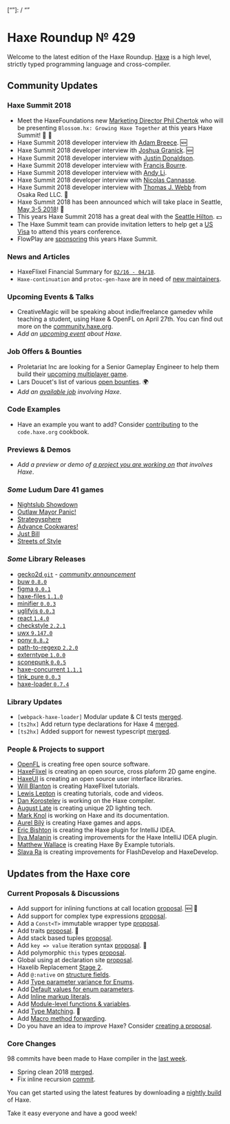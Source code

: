 [_template]: ../templates/roundup.html
[date]: / "2018-04-26 10:22:00"
[modified]: / "2018-04-26 10:50:00"
[published]: / "2018-04-26 12:00:00"
[description]: / "The latest news covering the Haxe community, featuring upcoming talks, the latest HaxeLib releases, game previews and lots more!"
[“”]: / “”

# Haxe Roundup № 429

Welcome to the latest edition of the Haxe Roundup. [Haxe](http://haxe.org/?ref=haxe.io) is a high level, strictly typed programming language and cross-compiler.

## Community Updates

### Haxe Summit 2018

- Meet the HaxeFoundations new [Marketing Director Phil Chertok](https://summit.haxe.org/us/2018/#speaker-phil) who will be presenting `Blossom.hx: Growing Haxe Together` at this years Haxe Summit! :star2: :tada:
- Haxe Summit 2018 developer interview ith [Adam Breece](https://summit.haxe.org/us/2018/#speaker-adam). :new:
- Haxe Summit 2018 developer interview ith [Joshua Granick](https://summit.haxe.org/us/2018/#speaker-joshua). :new:
- Haxe Summit 2018 developer interview with [Justin Donaldson](https://summit.haxe.org/us/2018/#speaker-justin).
- Haxe Summit 2018 developer interview with [Francis Bourre](https://summit.haxe.org/us/2018/#speaker-francis).
- Haxe Summit 2018 developer interview with [Andy Li](https://summit.haxe.org/us/2018/#speaker-andy).
- Haxe Summit 2018 developer interview with [Nicolas Cannasse](https://summit.haxe.org/us/2018/#speaker-ncannasse).
- Haxe Summit 2018 developer interview with [Thomas J. Webb](https://twitter.com/HaxeSummit/status/981361220870656000) from Osaka Red LLC. :star2:
- Haxe Summit 2018 has been announced which will take place in Seattle, [May 3-5 2018](https://summit.haxe.org/us/2018/)! :tada:
- This years Haxe Summit 2018 has a great deal with the [Seattle Hilton](https://twitter.com/HaxeSummit/status/953767955338354689). :dollar:
- The Haxe Summit team can provide invitation letters to help get a [US Visa](https://twitter.com/HaxeSummit/status/955646774101897216) to attend this years conference.
- FlowPlay are [sponsoring](http://markets.businessinsider.com/news/stocks/FlowPlay-to-Bring-Inaugural-U-S-Haxe-Summit-to-Seattle-1014968271) this years Haxe Summit.

### News and Articles
- HaxeFlixel Financial Summary for [`02/16 - 04/18`](https://www.patreon.com/posts/financial-02-16-17994798).
- `Haxe-continuation` and `protoc-gen-haxe` are in need of [new maintainers](https://community.haxe.org/t/haxe-continuation-and-protoc-gen-haxe-need-maintainers/656/1).

### Upcoming Events & Talks

- CreativeMagic will be speaking about indie/freelance gamedev while teaching a student, using Haxe & OpenFL on April 27th. You can find out more on the [community.haxe.org](https://community.haxe.org/t/event-game-dev-event-in-tokyo/512/1).
- _Add an [upcoming event](https://github.com/skial/haxe.io/labels/events) about Haxe._

### Job Offers & Bounties

- Proletariat Inc are looking for a Senior Gameplay Engineer to help them build their [upcoming multiplayer game](https://twitter.com/cwaneck/status/988398620230766595).
- Lars Doucet's list of various [open bounties](https://github.com/larsiusprime/larsBounties/issues). :earth_africa:
- _Add an [available job](https://github.com/skial/haxe.io/labels/jobs) involving Haxe_.

### Code Examples

- Have an example you want to add? Consider [contributing](https://github.com/HaxeFoundation/code-cookbook#contributing-articles) to the `code.haxe.org` cookbook.

### Previews & Demos

- _Add a preview or demo of [a project you are working on](https://github.com/skial/haxe.io/labels/next-roundup) that involves Haxe_.

### _Some_ Ludum Dare 41 games

- [Nightslub Showdown](https://ldjam.com/events/ludum-dare/41/nightclub-showdown)
- [Outlaw Mayor Panic!](https://ldjam.com/events/ludum-dare/41/outlaw-mayor-panic)
- [Strategysphere](https://ldjam.com/events/ludum-dare/41/strategysphere)
- [Advance Cookwares!](https://ldjam.com/events/ludum-dare/41/advance-cookwares)
- [Just Bill](https://ldjam.com/events/ludum-dare/41/just-bill)
- [Streets of Style](https://ldjam.com/events/ludum-dare/41/streets-of-style)

### _Some_ Library Releases

- [gecko2d `git`](https://github.com/Nazariglez/Gecko2D) - [_community announcement_](https://community.haxe.org/t/gecko2d-an-ecs-framework-for-2d-games-built-on-top-of-kha-tech/659/1)
- [buw `0.8.0`](http://lib.haxe.org/p/buw)
- [figma `0.0.1`](http://lib.haxe.org/p/figma)
- [haxe-files `1.1.0`](http://lib.haxe.org/p/haxe-files)
- [minifier `0.0.3`](http://lib.haxe.org/p/Minifier)
- [uglifyjs `0.0.3`](http://lib.haxe.org/p/uglifyjs)
- [react `1.4.0`](http://lib.haxe.org/p/react)
- [checkstyle `2.2.1`](http://lib.haxe.org/p/checkstyle)
- [uwx `9.147.0`](http://lib.haxe.org/p/uws)
- [pony `0.8.2`](http://lib.haxe.org/p/pony)
- [path-to-regexp `2.2.0`](http://lib.haxe.org/p/path-to-regexp)
- [externtype `1.0.0`](http://lib.haxe.org/p/externtype)
- [sconepunk `0.0.5`](http://lib.haxe.org/p/sconepunk)
- [haxe-concurrent `1.1.1`](http://lib.haxe.org/p/haxe-concurrent)
- [tink_pure `0.0.3`](http://lib.haxe.org/p/tink_pure)
- [haxe-loader `0.7.4`](http://lib.haxe.org/p/haxe-loader)

### Library Updates

- `[webpack-haxe-loader]` Modular update & CI tests [merged](https://github.com/jasononeil/webpack-haxe-loader/pull/30).
- `[ts2hx]` Add return type declarations for Haxe 4 [merged](https://github.com/Simn/ts2hx/pull/30).
- `[ts2hx]` Added support for newest typescript [merged](https://github.com/Simn/ts2hx/pull/28).

### People & Projects to support

- [OpenFL](https://www.patreon.com/openfl) is creating free open source software.
- [HaxeFlixel](https://www.patreon.com/haxeflixel) is creating an open source, cross plaform 2D game engine.
- [HaxeUI](https://www.patreon.com/haxeui) is creating an open source user interface libraries.
- [Will Blanton](https://www.patreon.com/x01010111) is creating HaxeFlixel tutorials.
- [Lewis Lepton](https://www.patreon.com/lewislepton) is creating tutorials, code and videos.
- [Dan Korostelev](https://www.patreon.com/nadako) is working on the Haxe compiler.
- [August Late](http://www.patreon.com/augustlate) is creating unique 2D lighting tech.
- [Mark Knol](https://www.patreon.com/markknol) is working on Haxe and its documentation.
- [Aurel Bílý](https://www.patreon.com/Aurel300) is creating Haxe games and apps.
- [Eric Bishton](https://www.patreon.com/EricBishton) is creating the Haxe plugin for IntelliJ IDEA.
- [Ilya Malanin](https://www.patreon.com/mayakwd) is creating improvements for the Haxe IntelliJ IDEA plugin.
- [Matthew Wallace](https://www.patreon.com/haxeexamples) is creating Haxe By Example tutorials.
- [Slava Ra](https://www.patreon.com/slavara) is creating improvements for FlashDevelop and HaxeDevelop.

## Updates from the Haxe core

### Current Proposals & Discussions

- Add support for inlining functions at call location [proposal](https://github.com/HaxeFoundation/haxe-evolution/pull/45). :new: :star2:
- Add support for complex type expressions [proposal](https://github.com/HaxeFoundation/haxe-evolution/pull/44).
- Add a `Const<T>` immutable wrapper type [proposal](https://github.com/HaxeFoundation/haxe-evolution/pull/41).
- Add traits [proposal](https://github.com/HaxeFoundation/haxe-evolution/pull/40). :star2:
- Add stack based tuples [proposal](https://github.com/HaxeFoundation/haxe-evolution/pull/38).
- Add `key => value` iteration syntax [proposal](https://github.com/HaxeFoundation/haxe-evolution/pull/37). :star2:
- Add polymorphic `this` types [proposal](https://github.com/HaxeFoundation/haxe-evolution/pull/36).
- Global using at declaration site [proposal](https://github.com/HaxeFoundation/haxe-evolution/issues/35).
- Haxelib Replacement [Stage 2](https://github.com/HaxeFoundation/haxe-evolution/issues/34).
- Add `@:native` on [structure fields](https://github.com/HaxeFoundation/haxe-evolution/pull/32).
- Add [Type parameter variance for Enums](https://github.com/HaxeFoundation/haxe-evolution/pull/28).
- Add [Default values for enum parameters](https://github.com/HaxeFoundation/haxe-evolution/issues/27).
- Add [Inline markup literals](https://github.com/HaxeFoundation/haxe-evolution/pull/26).
- Add [Module-level functions & variables](https://github.com/HaxeFoundation/haxe-evolution/pull/24).
- Add [Type Matching](https://github.com/HaxeFoundation/haxe-evolution/pull/20). :star2:
- Add [Macro method forwarding](https://github.com/HaxeFoundation/haxe-evolution/pull/18).
- Do you have an idea to _improve_ Haxe? Consider [creating a proposal].

### Core Changes

98 commits have been made to Haxe compiler in the [last week].

- Spring clean 2018 [merged](https://github.com/HaxeFoundation/haxe/pull/6974).
- Fix inline recursion [commit](https://github.com/HaxeFoundation/haxe/issues/3524#event-1589028510).

You can get started using the latest features by downloading a [nightly build] of Haxe.

Take it easy everyone and have a good week!

[nightly build]: http://build.haxe.org
[creating a proposal]: https://github.com/HaxeFoundation/haxe-evolution
[last week]: https://github.com/issues?utf8=%E2%9C%93&q=closed%3A2018-04-19..2018-04-26+org%3Ahaxefoundation+is%3Aclosed+
